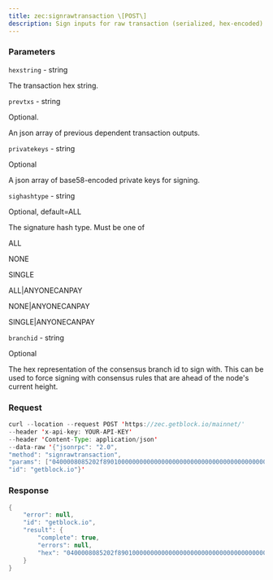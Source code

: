 ```yaml
---
title: zec:signrawtransaction \[POST\]
description: Sign inputs for raw transaction (serialized, hex-encoded).The second optional argument (may be null) is an array of previoustransaction outputs that this transaction depends on but may not yet bein the block chain.The third optional argument (may be null) is an array of base58-encodedprivate keys that, if given, will be the only keys used to sign thetransaction.
---
```


### Parameters


`hexstring` - string

The transaction hex string.

`prevtxs` - string

Optional.

An json array of previous dependent transaction outputs.

`privatekeys` - string

Optional

A json array of base58-encoded private keys for signing.

`sighashtype` - string

Optional, default=ALL

The signature hash type. Must be one of

ALL

NONE

SINGLE

ALL\|ANYONECANPAY

NONE\|ANYONECANPAY

SINGLE\|ANYONECANPAY

`branchid` - string

Optional

The hex representation of the consensus branch id to sign with. This can
be used to force signing with consensus rules that are ahead of the
node's current height.

### Request

``` java
curl --location --request POST 'https://zec.getblock.io/mainnet/' 
--header 'x-api-key: YOUR-API-KEY' 
--header 'Content-Type: application/json' 
--data-raw '{"jsonrpc": "2.0",
"method": "signrawtransaction",
"params": ["0400008085202f89010000000000000000000000000000000000000000000000000000000000000000ffffffff2003bb1e151b5c4c55584f525c000000000f4bcd54a8ae0234000000000000000000000000045246ea0e000000001976a91417b04a8ede7164eccb961f46289305ec04014b6388ac38c94d010000000017a914c1d33ded7edf633ca2592f2258d4c8c9ae28091587286bee000000000017a914d45cb1adffb5215a42720532a076f02c7c778c908740787d010000000017a914931fec54c1fea86e574462cc32013f5400b891298700000000e31e15000000000000000000000000", null, null, "ALL", null],
"id": "getblock.io"}'
```

###  Response

``` java
{
    "error": null,
    "id": "getblock.io",
    "result": {
        "complete": true,
        "errors": null,
        "hex": "0400008085202f89010000000000000000000000000000000000000000000000000000000000000000ffffffff2003bb1e151b5c4c55584f525c000000000f4bcd54a8ae0234000000000000000000000000045246ea0e000000001976a91417b04a8ede7164eccb961f46289305ec04014b6388ac38c94d010000000017a914c1d33ded7edf633ca2592f2258d4c8c9ae28091587286bee000000000017a914d45cb1adffb5215a42720532a076f02c7c778c908740787d010000000017a914931fec54c1fea86e574462cc32013f5400b891298700000000e31e15000000000000000000000000"
    }
}
```

